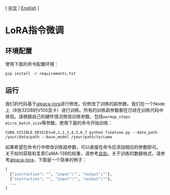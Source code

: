 \[ [中文]() | [English]() \]
# LoRA指令微调
## 环境配置
使用下面的命令配置环境：
```shell
pip install -r requirements.txt
```
## 运行
我们的代码基于[alpaca-lora](https://github.com/tloen/alpaca-lora)进行修改，仅修改了训练的超参数。我们在一个Node上（8张32GB的V100显卡）进行训练。所有的训练超参数都在已经在训练代码中体现。请根据自己的硬件情况修改训练参数，包括`warmup_steps` `micro_batch_size`等参数。使用下面的命令开始训练：
```shell
CUDA_VISIBLE_DEVICES=0,1,2,3,4,5,6,7 python finetune.py --data_path /your/data/path --base_model /your/path/to/cama
```
如果希望在命令行中修改训练超参数，可以直接在命令后添加相应的参数即可。
关于如何获取和复原CaMA-13B的权重，请参考[此处]()。关于训练的数据格式，请参考[alpaca-lora](https://github.com/tloen/alpaca-lora/blob/main/alpaca_data.json)，下面是一个简单的例子：
```python
[
  {"instruction": "", "input":"", "output":""},
  {"instruction": "", "input":"", "output":""},
  ...
]
```
